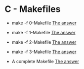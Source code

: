 # C - Makefiles

* make -f 0-Makefile
[The answer](https://github.com/FrensiM/holbertonschool-low_level_programming/blob/main/makefiles/0-Makefile)

* make -f 1-Makefile
[The answer](https://github.com/FrensiM/holbertonschool-low_level_programming/blob/main/makefiles/1-Makefile)

* make -f 2-Makefile
[The answer](https://github.com/FrensiM/holbertonschool-low_level_programming/blob/main/makefiles/2-Makefile)

* make -f 3-Makefile
[The answer](https://github.com/FrensiM/holbertonschool-low_level_programming/blob/main/makefiles/3-Makefile)

*  A complete Makefile
[The answer](https://github.com/FrensiM/holbertonschool-low_level_programming/blob/main/makefiles/4-Makefile)
